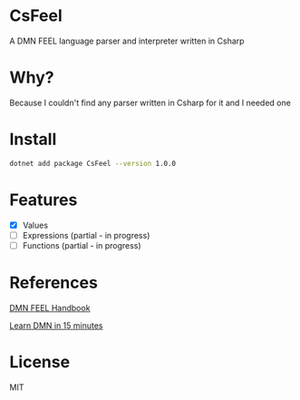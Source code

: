 # CsFeel

A DMN FEEL language parser and interpreter written in Csharp

# Why?

Because I couldn't find any parser written in Csharp for it and I needed one

# Install

```bash
dotnet add package CsFeel --version 1.0.0
```

# Features

- [x] Values
- [ ] Expressions (partial - in progress)
- [ ] Functions (partial - in progress)

# References

[DMN FEEL Handbook](https://kiegroup.github.io/dmn-feel-handbook/#dmn-feel-handbook)

[Learn DMN in 15 minutes](https://learn-dmn-in-15-minutes.com/)

# License

MIT
